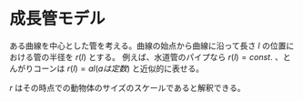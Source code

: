 # 成長管モデル

ある曲線を中心とした管を考える。曲線の始点から曲線に沿って長さ $l$ の位置における管の半径を $r(l)$ とする。 例えば、水道管のパイプなら $r(l)=const.$ 、とんがりコーンは $r(l)=al (aは定数)$ と近似的に表せる。


$r$ はその時点での動物体のサイズのスケールであると解釈できる。

